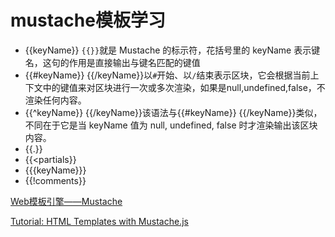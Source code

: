 # mustache模板学习
* {{keyName}} 
`{{}}`就是 Mustache 的标示符，花括号里的 keyName 表示键名，这句的作用是直接输出与键名匹配的键值
* {{#keyName}} {{/keyName}}以`#`开始、以`/`结束表示区块，它会根据当前上下文中的键值来对区块进行一次或多次渲染，如果是null,undefined,false，不渲染任何内容。
* {{^keyName}} {{/keyName}}该语法与{{#keyName}} {{/keyName}}类似，不同在于它是当 keyName 值为 null, undefined, false 时才渲染输出该区块内容。
* {{.}}
* {{<partials}}
* {{{keyName}}}
* {{!comments}}

[Web模板引擎——Mustache](http://www.iinterest.net/2012/09/12/web-template-engine-mustache/)

[Tutorial: HTML Templates with Mustache.js](http://coenraets.org/blog/2011/12/tutorial-html-templates-with-mustache-js/)
